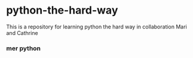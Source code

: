 # python-the-hard-way
This is a repository for learning python the hard way in collaboration Mari and Cathrine
### mer python


